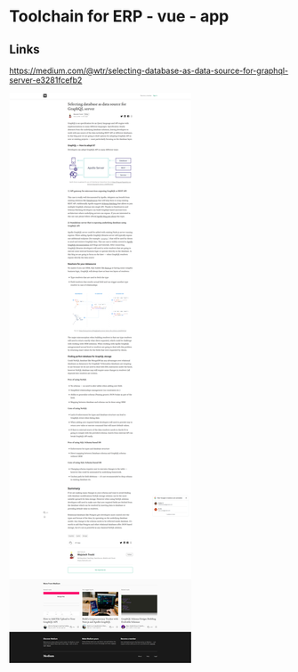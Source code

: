 
# Toolchain for ERP - vue - app 

## Links  

https://medium.com/@wtr/selecting-database-as-data-source-for-graphql-server-e3281fcefb2

![Graphql Dbm Connect](/pic/graphql-dbm-connect.png)
